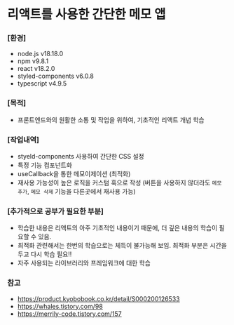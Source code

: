 
# 리액트를 사용한 간단한 메모 앱

### [환경]
- node.js v18.18.0
- npm v9.8.1
- react v18.2.0
- styled-components v6.0.8
- typescript v4.9.5

### [목적]
- 프론트엔드와의 원활한 소통 및 작업을 위하여, 기초적인 리액트 개념 학습

### [작업내역]
- styeld-components 사용하여 간단한 CSS 설정
- 특정 기능 컴포넌트화
- useCallback을 통한 메모이제이션 (최적화)
- 재사용 가능성이 높은 로직을 커스텀 훅으로 작성 (버튼을 사용하지 않더라도 `메모 추가`, `메모 삭제` 기능을 다른곳에서 재사용 가능)



### [추가적으로 공부가 필요한 부분]
- 학습한 내용은 리액트의 아주 기초적인 내용이기 때문에, 더 깊은 내용의 학습이 필요할 수 있음.
- 최적화 관련해서는 한번의 학습으로는 체득이 불가능해 보임. 최적화 부분은 시간을 두고 다시 학습 필요!!
- 자주 사용되는 라이브러리와 프레임워크에 대한 학습


### 참고
- https://product.kyobobook.co.kr/detail/S000200126533
- https://whales.tistory.com/98
- https://merrily-code.tistory.com/157